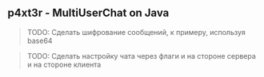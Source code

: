 ## p4xt3r - MultiUserChat on Java

> TODO: Сделать шифрование сообщений, к примеру, используя base64

> TODO: Сделать настройку чата через флаги и на стороне сервера и на стороне клиента
